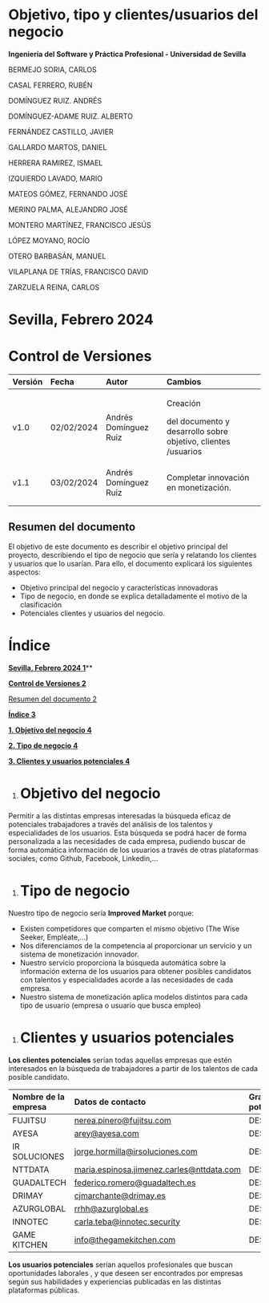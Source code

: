 ﻿# Objetivo, tipo y clientes/usuarios del negocio

<a name="_30j0zll"></a>**Ingeniería del Software y Práctica Profesional - Universidad de Sevilla**

BERMEJO SORIA, CARLOS

CASAL FERRERO, RUBÉN

DOMÍNGUEZ RUIZ. ANDRÉS

DOMÍNGUEZ-ADAME RUIZ. ALBERTO

FERNÁNDEZ CASTILLO, JAVIER

GALLARDO MARTOS, DANIEL

HERRERA RAMIREZ, ISMAEL

IZQUIERDO LAVADO, MARIO

MATEOS GÓMEZ, FERNANDO JOSÉ

MERINO PALMA, ALEJANDRO JOSÉ

MONTERO MARTÍNEZ, FRANCISCO JESÚS

LÓPEZ MOYANO, ROCÍO

OTERO BARBASÁN, MANUEL

VILAPLANA DE TRÍAS, FRANCISCO DAVID

ZARZUELA REINA, CARLOS
# <a name="_70mev8oekzkf"></a>**Sevilla, Febrero 2024**

# <a name="_2et92p0"></a>Control de Versiones


|**Versión**|**Fecha**|**Autor**|**Cambios**|
| :- | :- | :- | :- |
|v1.0|02/02/2024|Andrés Domínguez Ruiz|<p>Creación</p><p>del documento y desarrollo sobre objetivo, clientes /usuarios</p>|
|v1.1|03/02/2024|Andrés Domínguez Ruiz|Completar innovación en monetización.|
|||||
|||||

## <a name="_tyjcwt"></a>**Resumen del documento**
<a name="_3dy6vkm"></a>El objetivo de este documento es describir el objetivo principal del proyecto, describiendo el tipo de negocio que sería y relatando los clientes y usuarios que lo usarían. Para ello, el documento explicará los siguientes aspectos:

- Objetivo principal del negocio y características innovadoras
- Tipo de negocio, en donde se explica detalladamente el motivo de la clasificación
- Potenciales clientes y  usuarios del negocio.


# <a name="_1t3h5sf"></a>
#
# <a name="_2s8eyo1"></a><a name="_17dp8vu"></a>Índice

[**Sevilla, Febrero 2024	1**](#_70mev8oekzkf)**

[**Control de Versiones	2**](#_2et92p0)

[Resumen del documento	2](#_tyjcwt)

[**Índice	3**](#_17dp8vu)

[**1. Objetivo del negocio	4**](#_3rdcrjn)

[**2. Tipo de negocio	4**](#_xk4zeyxlu15y)

[**3. Clientes y usuarios potenciales	4**](#_vmxfkjnc35oc)




1. # <a name="_3rdcrjn"></a> Objetivo del negocio
Permitir a las distintas empresas interesadas la búsqueda eficaz de potenciales trabajadores a través del análisis de los talentos y especialidades de los usuarios. Esta búsqueda se podrá hacer de forma personalizada a las necesidades de cada empresa, pudiendo buscar de forma automática información de los usuarios a través de otras plataformas sociales, como Github, Facebook, Linkedin,...

1. # <a name="_xk4zeyxlu15y"></a> Tipo de negocio
Nuestro tipo de negocio sería **Improved Market** porque:

- Existen competidores que comparten el mismo objetivo (The Wise Seeker, Empléate,...)
- Nos diferenciamos de la competencia al proporcionar un servicio y un sistema de monetización innovador. 
- Nuestro servicio proporciona la búsqueda automática sobre la información externa de los usuarios para obtener posibles candidatos con talentos y especialidades acorde a las necesidades de cada empresa.
- Nuestro sistema de monetización aplica modelos distintos para cada tipo de usuario (empresa o usuario que busca empleo)


1. # <a name="_vmxfkjnc35oc"></a> Clientes y usuarios potenciales
**Los clientes potenciales** serían todas aquellas empresas que estén interesados en la búsqueda de trabajadores  a partir de los talentos de cada posible candidato.


|**Nombre de la empresa**|**Datos de contacto**|**Grado de potencialidad**|
| :- | :- | :- |
|FUJITSU|nerea.pinero@fujitsu.com|DESCONOCIDO|
|AYESA|arey@ayesa.com|DESCONOCIDO|
|IR SOLUCIONES|jorge.hormilla@irsoluciones.com|DESCONOCIDO|
|NTTDATA|maria.espinosa.jimenez.carles@nttdata.com|DESCONOCIDO|
|GUADALTECH|federico.romero@guadaltech.es|DESCONOCIDO|
|DRIMAY|cjmarchante@drimay.es|DESCONOCIDO|
|AZURGLOBAL|rrhh@azurglobal.es|DESCONOCIDO|
|INNOTEC|carla.teba@innotec.security|DESCONOCIDO|
|GAME KITCHEN|info@thegamekitchen.com|DESCONOCIDO|

**Los usuarios potenciales** serían aquellos profesionales que buscan oportunidades laborales , y que deseen ser encontrados por empresas según sus habilidades y experiencias publicadas en las distintas plataformas públicas.



